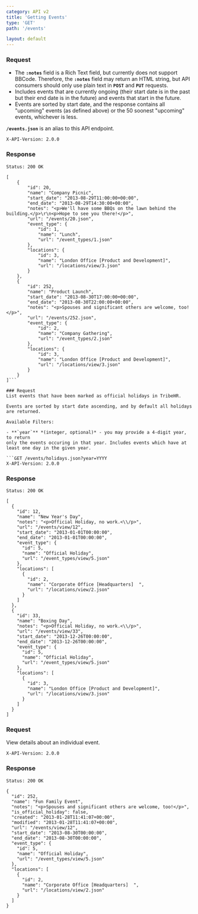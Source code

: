 ```yaml
---
category: API v2
title: 'Getting Events'
type: 'GET'
path: '/events'

layout: default
---
```


### Request

- The **`:notes`** field is a Rich Text field, but currently does not support BBCode. Therefore, the **`:notes`**
field may return an HTML string, but API consumers should only use plain text in **`POST`** and **`PUT`**
requests.
- Includes events that are currently ongoing (their start date is in the past but their end date is in the
future) and events that start in the future.
- Events are sorted by start date, and the response contains all "upcoming" events (as defined above) or
the 50 soonest "upcoming" events, whichever is less.

**`/events.json`** is an alias to this API endpoint.

```GET /events/upcoming.json
X-API-Version: 2.0.0
```

### Response

```Status: 200 OK```
```Content-Type: application/json
[
    {
        "id": 20,
        "name": "Company Picnic",
        "start_date": "2013-08-29T11:00:00+00:00",
        "end_date": "2013-08-29T14:30:00+00:00",
        "notes": "<p>We'll have some BBQs on the lawn behind the building.</p>\r\n<p>Hope to see you there!</p>",
        "url": "/events/20.json",
        "event_type": {
            "id": 1,
            "name": "Lunch",
            "url": "/event_types/1.json"
        },
        "locations": {
            "id": 3,
            "name": "London Office [Product and Development]",
            "url": "/locations/view/3.json"
        }
    },
    {
        "id": 252,
        "name": "Product Launch",
        "start_date": "2013-08-30T17:00:00+00:00",
        "end_date": "2013-08-30T22:00:00+00:00",
        "notes": "<p>Spouses and significant others are welcome, too!</p>",
        "url": "/events/252.json",
        "event_type": {
            "id": 2,
            "name": "Company Gathering",
            "url": "/event_types/2.json"
        },
        "locations": {
            "id": 3,
            "name": "London Office [Product and Development]",
            "url": "/locations/view/3.json"
        }
    }
]```

### Request
List events that have been marked as official holidays in TribeHR.

Events are sorted by start date ascending, and by default all holidays are returned.

Available Filters:

- **`year`** *(integer, optional)* - you may provide a 4-digit year, to return 
only the events occuring in that year. Includes events which have at least one day in the given year.

```GET /events/holidays.json?year=YYYY
X-API-Version: 2.0.0
```

### Response
```Status: 200 OK```
``` Content-Type: application/json
[
  {
    "id": 12,
    "name": "New Year's Day",
    "notes": "<p>Official Holiday, no work.<\\/p>",
    "url": "/events/view/12",
    "start_date": "2013-01-01T00:00:00",
    "end_date": "2013-01-01T00:00:00",
    "event_type": {
      "id": 5,
      "name": "Official Holiday",
      "url": "/event_types/view/5.json"
    },
    "locations": [
      {
        "id": 2,
        "name": "Corporate Office [Headquarters]  ",
        "url": "/locations/view/2.json"
      }
    ]
  },
  {
    "id": 33,
    "name": "Boxing Day",
    "notes": "<p>Official Holiday, no work.<\\/p>",
    "url": "/events/view/33",
    "start_date": "2013-12-26T00:00:00",
    "end_date": "2013-12-26T00:00:00",
    "event_type": {
      "id": 5,
      "name": "Official Holiday",
      "url": "/event_types/view/5.json"
    },
    "locations": [
      {
        "id": 3,
        "name": "London Office [Product and Development]",
        "url": "/locations/view/3.json"
      }
    ]
  }
]
```

### Request

View details about an individual event.

```GET /events/{id}.json
X-API-Version: 2.0.0
```

### Response

```Status: 200 OK```
```Content-Type: application/json
{
  "id": 252,
  "name": "Fun Family Event",
  "notes": "<p>Spouses and significant others are welcome, too!</p>",
  "is_official_holiday": false,
  "created": "2013-01-28T11:41:07+00:00",
  "modified": "2013-01-28T11:41:07+00:00",
  "url": "/events/view/12",
  "start_date": "2013-08-30T00:00:00",
  "end_date": "2013-08-30T00:00:00",
  "event_type": {
    "id": 5,
    "name": "Official Holiday",
    "url": "/event_types/view/5.json"
  },
  "locations": [
    {
      "id": 2,
      "name": "Corporate Office [Headquarters]  ",
      "url": "/locations/view/2.json"
    }
  ]
}
```